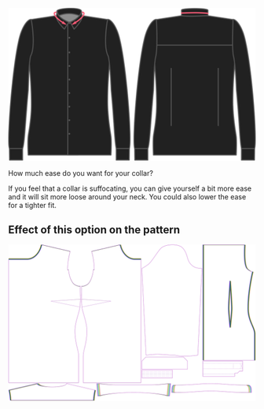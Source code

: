 ![Facilidad de cuello](collarease.svg)

How much ease do you want for your collar?

If you feel that a collar is suffocating, you can give yourself a bit more ease and it will sit more loose around your neck. You could also lower the ease for a tighter fit.



## Effect of this option on the pattern
![This image shows the effect of this option by superimposing several variants that have a different value for this option](simone_collarease_sample.svg "Effect of this option on the pattern")